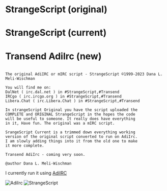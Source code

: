 # StrangeScript (original)
# StrangeScript (current)
# Transend AdiIrc (new)

```

The original AdiIRC or mIRC script - StrangeScript ©1999-2023 Dana L. Meli-Wischman

You will find me on:
DalNet ( irc.dal.net ) in #StrangeScript,#Transend
IRCgo ( irc.ircgo.org ) in #StrangeScript,#Transend
Libera.Chat ( irc.Libera.Chat ) in #StrangeScript,#Transend

In strangeScript Original you have the script uploaded the
COMPLETE and ORIGINAL StrangeScript in the hopes the code
will be useful to someone. It really does have everything
in it, Have fun. The original was a mIRC script.

SrangeScript Current is a trimmed down everything working
version of the original script converted to run on AdiIrc.
I am slowly adding things into it from the old one to make
it more complete.

Transend AdiIrc - coming very soon.

@author Dana L. Meli-Wischman

```

I currently run it using [AdiIRC](https://www.adiirc.com)

<img src="/StrangeScript/icons/AdiIRC.ico" alt="AdiIrc"/>

<img src="/image/StrangeScript.png" alt="StrangeScript"/>
